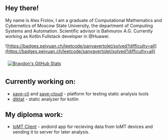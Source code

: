 ## Hey there!
My name is Alex Frolov, I am a graduate of Computational Mathematics and Cybernetics of Moscow State University, the department of Computing Systems and Automation. Scientific advisor is Bahmurov A.G. Currently working as Kotlin Fullstack developer in @Huawei.

![https://badges.peiyuan.ch/leetcode/sanyavertolet/solved?difficulty=all](https://badges.peiyuan.ch/leetcode/sanyavertolet/solved?difficulty=all)

<a href="https://github.com/sanyavertolet">
  <img align="center" style="margin:0.5rem" src="https://github-readme-stats-git-masterrstaa-rickstaa.vercel.app/api?username=sanyavertolet&show_icons=true&line_height=27&count_private=true&title_color=ffffff&text_color=c9cacc&icon_color=4AB097&bg_color=1A2B34" alt="Braydon's GitHub Stats" />
</a>

## Currently working on:
 - [save-cli](https://github.com/saveourtool/save-cli) and [save-cloud](https://github.com/saveourtool/save-cloud) - platform for testing static analysis tools
 - [diktat](https://github.com/saveourtool/diktat) - static analyzer for kotlin

## My diploma work:
 - [IoMT Client](https://github.com/IoMT-LVK/iomt-android) - andoird app for recieving data from IoMT devices and sending it to server for later analysis.

<!--
**sanyavertolet/sanyavertolet** is a ✨ _special_ ✨ repository because its `README.md` (this file) appears on your GitHub profile.

Here are some ideas to get you started:

- 🔭 I’m currently working on ...
- 🌱 I’m currently learning ...
- 👯 I’m looking to collaborate on ...
- 🤔 I’m looking for help with ...
- 💬 Ask me about ...
- 📫 How to reach me: ...
- 😄 Pronouns: ...
- ⚡ Fun fact: ...
-->
